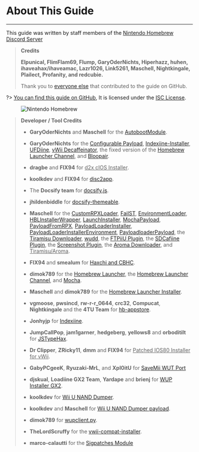 # About This Guide
---
This guide was written by staff members of the [Nintendo Homebrew Discord Server](https://discord.gg/C29hYvh)

> **Credits**
>
> **Elpunical, FlimFlam69, Flump, GaryOderNichts, Hiperhazz, huhen, ihaveahax/ihaveamac, Lazr1026, Link5261, Maschell, Nightkingale, Plailect, Profanity, and redcubie.**
>
> Thank you to [everyone else](https://github.com/hacks-guide/Guide-WiiU/graphs/contributors) that contributed to the guide on GitHub.

?> [You can find this guide on GitHub](https://github.com/hacks-guide/Guide-WiiU), It is licensed under the [ISC License](https://github.com/hacks-guide/Guide-WiiU/blob/master/LICENSE.md).

<figure class="thumbnails">
    <img src="docs/assets/img/nh.jpg" alt="Nintendo Homebrew" title="Nintendo Homebrew">
</figure>

>
> **Developer / Tool Credits**
>
> - **GaryOderNichts** and **Maschell** for the [AutobootModule](https://github.com/wiiu-env/AutobootModule).
>
> - **GaryOderNichts** for the [Configurable Payload](https://github.com/GaryOderNichts/configurable-payload), [Indexiine-Installer](https://github.com/GaryOderNichts/indexiine-installer), [UFDiine](https://github.com/GaryOderNichts/UFDiine), [vWii Decaffeinator](https://github.com/GaryOderNichts/vWii-Decaffeinator), the fixed version of the [Homebrew Launcher Channel](https://github.com/GaryOderNichts/homebrew_launcher/), and [Bloopair](https://github.com/GaryOderNichts/Bloopair).
>
> - **dragbe** and **FIX94** for <u>d2x cIOS Installer</u>.
>
> - **koolkdev** and **FIX94** for [disc2app](https://github.com/koolkdev/disc2app).
>
> - The **Docsify team** for [docsify.js](https://github.com/docsifyjs/docsify/).
>
> - **jhildenbiddle** for [docsify-themeable](https://github.com/jhildenbiddle/docsify-themeable).
>
> - **Maschell** for the [CustomRPXLoader](https://github.com/wiiu-env/CustomRPXLoader), [FailST](https://maschell.github.io/homebrew/2020/12/02/failst.html), [EnvironmentLoader](https://github.com/wiiu-env/EnvironmentLoader), [HBLInstallerWrapper](https://github.com/wiiu-env/HBLInstallerWrapper), [LaunchInstaller](https://github.com/wiiu-env/LaunchInstaller), [MochaPayload](https://github.com/wiiu-env/MochaPayload), [PayloadFromRPX](https://github.com/wiiu-env/PayloadFromRPX), [PayloadLoaderInstaller](https://github.com/wiiu-env/PayloadLoaderInstaller), [PayloadLoaderInstallerEnvironment](https://github.com/wiiu-env/PayloadLoaderInstallerEnvironment), [PayloadloaderPayload](https://github.com/wiiu-env/PayloadloaderPayload), the [Tiramisu Downloader](https://tiramisu.foryour.cafe/), [wudd](https://github.com/wiiu-env/wudd), the [FTPiiU Plugin](https://github.com/wiiu-env/ftpiiu_plugin/), the [SDCafiine Plugin](https://github.com/wiiu-env/sdcafiine_plugin/), the [Screenshot Plugin](https://github.com/wiiu-env/ScreenshotWUPS/), the [Aroma Downloader](https://aroma.foryour.cafe), and <u>Tiramisu/Aroma</u>.
>
> - **FIX94** and **smealum** for [Haxchi and CBHC](https://github.com/FIX94/haxchi).
>
> - **dimok789** for the [Homebrew Launcher](https://github.com/dimok789/homebrew_launcher), the [Homebrew Launcher Channel](https://github.com/dimok789/homebrew_launcher), and [Mocha](https://github.com/dimok789/mocha).
>
> - **Maschell** and **dimok789** for the [Homebrew Launcher Installer](https://github.com/wiiu-env/homebrew_launcher_installer).
>
> - **vgmoose**, **pwsincd**, **rw-r-r_0644**, **crc32**, **Compucat**, **Nightkingale** and the **4TU Team** for [hb-appstore](https://github.com/vgmoose/hb-appstore).
>
> - **Jonhyjp** for [Indexiine](https://gbatemp.net/threads/indexiine-load-cfw-during-boot-and-offline-without-a-vc-ds-title.553681/).
>
> - **JumpCallPop**, **jam1garner**, **hedgeberg**, **yellows8** and **orboditilt** for [JSTypeHax](https://github.com/wiiu-env/JsTypeHax).
>
> - **Dr Clipper**, **ZRicky11**, **dmm** and **FIX94** for <u>Patched IOS80 Installer for vWii</u>.
>
> - **GabyPCgeeK**,  **Ryuzaki-MrL**, and **Xpl0itU** for [SaveMii WUT Port](https://github.com/Xpl0itU/savemii)
>
> - **djskual**, **Loadiine GX2 Team**, **Yardape** and **brienj** for [WUP Installer GX2](https://sourceforge.net/projects/wup-installer-gx2/).
>
> - **koolkdev** for [Wii U NAND Dumper](https://github.com/koolkdev/wiiu-nanddumper).
>
> - **koolkdev** and **Maschell** for [Wii U NAND Dumper payload](https://github.com/wiiu-env/wiiu-nanddumper-payload).
>
> - **dimok789** for [wupclient.py](https://github.com/dimok789/mocha/blob/master/ios_mcp/wupclient.py).
>
> - **TheLordScruffy** for the [vwii-compat-installer](https://github.com/TheLordScruffy/vwii-compat-installer).
>
> - **marco-calautti** for the [Sigpatches Module](https://github.com/marco-calautti/SigpatchesModuleWiiU)
